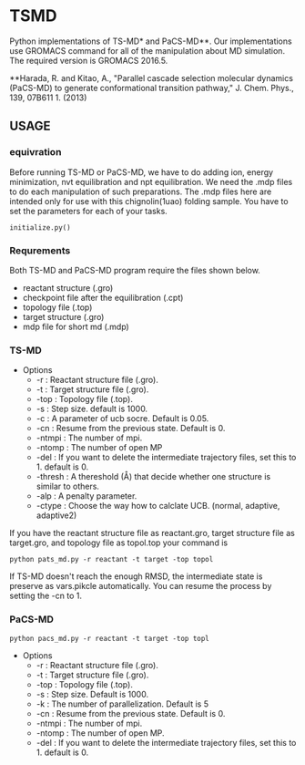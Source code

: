 # TSMD
Python implementations of TS-MD* and PaCS-MD**.
Our implementations use GROMACS command for all of the manipulation about MD simulation.
The required version is GROMACS 2016.5.


**Harada, R. and Kitao, A., "Parallel cascade selection molecular dynamics (PaCS-MD) to generate conformational transition pathway," J. Chem. Phys., 139, 07B611 1. (2013)


## USAGE
### equivration
Before running TS-MD or PaCS-MD, we have to do adding ion, energy minimization, nvt equilibration and npt equilibration.
We need the .mdp files to do each manipulation of such preparations. The .mdp files here are intended only for use with this chignolin(1uao) folding sample. You have to set the parameters for each of your tasks.  
```
initialize.py() 
```
### Requrements
Both TS-MD and PaCS-MD program require the files shown below.
- reactant structure (.gro)
- checkpoint file after the equilibration (.cpt)
- topology file (.top)
- target structure (.gro)
- mdp file for short md (.mdp)

### TS-MD
- Options
  - -r : Reactant structure file (.gro).
  - -t : Target structure file (.gro).
  - -top : Topology file (.top).
  - -s : Step size. default is 1000.
  - -c : A parameter of ucb socre. Default is 0.05.
  - -cn : Resume from the previous state. Default is 0.
  - -ntmpi : The number of mpi.
  - -ntomp : The number of open MP
  - -del   : If you want to delete the intermediate trajectory files, set this to 1. default is 0.
  - -thresh : A thereshold (Å) that decide whether one structure is similar to others.
  - -alp : A penalty parameter.
  - -ctype : Choose the way how to calclate UCB. (normal, adaptive, adaptive2)

If you have the reactant structure file as reactant.gro, target structure file as target.gro, and topology file as topol.top
your command is 
```
python pats_md.py -r reactant -t target -top topol
```
If TS-MD doesn't reach the enough RMSD, the intermediate state is preserve as vars.pikcle automatically.
You can resume the process by setting the -cn to 1.

### PaCS-MD
```
python pacs_md.py -r reactant -t target -top topl
```
- Options
  - -r : Reactant structure file (.gro).
  - -t : Target structure file (.gro).
  - -top : Topology file (.top).
  - -s : Step size. Default is 1000.
  - -k : The number of parallelization. Default is 5
  - -cn : Resume from the previous state. Default is 0.
  - -ntmpi : The number of mpi.
  - -ntomp : The number of open MP.
  - -del   : If you want to delete the intermediate trajectory files, set this to 1. default is 0.

